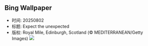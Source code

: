## Bing Wallpaper
- 时间: 20250802
- 标题: Expect the unexpected
- 版权: Royal Mile, Edinburgh, Scotland (© MEDITERRANEAN/Getty Images)
![](https://cn.bing.com/th?id=OHR.EdinburghFringe_EN-US5923216873_UHD.jpg&rf=LaDigue_UHD.jpg&pid=hp&w=3840&h=2160&rs=1&c=4)
